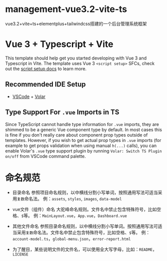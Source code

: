 # management-vue3.2-vite-ts
vue3.2+vite+ts+elementplus+tailwindcss搭建的一个后台管理系统框架

# Vue 3 + Typescript + Vite

This template should help get you started developing with Vue 3 and Typescript in Vite. The template uses Vue 3 `<script setup>` SFCs, check out the [script setup docs](https://v3.vuejs.org/api/sfc-script-setup.html#sfc-script-setup) to learn more.

## Recommended IDE Setup

- [VSCode](https://code.visualstudio.com/) + [Volar](https://marketplace.visualstudio.com/items?itemName=johnsoncodehk.volar)

## Type Support For `.vue` Imports in TS

Since TypeScript cannot handle type information for `.vue` imports, they are shimmed to be a generic Vue component type by default. In most cases this is fine if you don't really care about component prop types outside of templates. However, if you wish to get actual prop types in `.vue` imports (for example to get props validation when using manual `h(...)` calls), you can enable Volar's `.vue` type support plugin by running `Volar: Switch TS Plugin on/off` from VSCode command palette.

# 命名规范
* 目录命名
参照项目命名规则，以中横线分割小写单词，按照通用写法可适当采用`复数`命名法。
例：`assets`, `styles`, `images`, `data-model`

* vue文件（组件）命名
大驼峰命名规则。文件名中禁止包含特殊符号，比如空格、`$`等。
例：`MainLayout.vue`，`App.vue`，`Dashboard.vue`

* 其他文件命名
参照目录命名规则，以中横线分割小写单词。按照通用写法可适当采用`复数`命名法。文件名中禁止包含特殊符号，比如空格、`$`等。
例：`account-model.ts`，`global-menu.json`，`error-report.html`

* 为了醒目，某些说明文件的文件名，可以使用全大写字母，比如：`README`，`LICENSE`